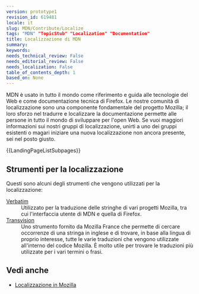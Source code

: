 ```yaml
---
version: prototype1
revision_id: 619481
locale: it
slug: MDN/Contribute/Localize
tags: "MDN" "TopicStub" "Localization" "Documentation"
title: Localizzazione di MDN
summary: 
keywords: 
needs_technical_review: False
needs_editorial_review: False
needs_localization: False
table_of_contents_depth: 1
based_on: None
---
```

<p>MDN è usato in tutto il mondo come riferimento e guida alle tecnologie del Web e come documentazione tecnica di Firefox. Le nostre comunità di localizzazione sono una componente fondamentale del progetto Mozilla; il loro sforzo nel tradurre e localizzare la documentazione permette alle persone in tutto il mondo di sviluppare per l'open Web. Se vuoi maggiori informazioni sui nostri gruppi di localizzazione, unirti a uno dei gruppi esistenti o magari iniziare una nuova localizzazione non ancora presente, sei nel posto giusto.</p>
<p>{{LandingPageListSubpages}}</p>
<h2 id="Strumenti_per_la_localizzazione">Strumenti per la localizzazione</h2>
<p>Questi sono alcuni degli strumenti che vengono utilizzati per la localizzazione:</p>
<dl>
 <dt>
  <a href="/it/docs/Mozilla/Localization/Localizing_with_Verbatim" title="/en-US/docs/Mozilla/Localization/Localizing_with_Verbatim">Verbatim</a></dt>
 <dd>
  Utilizzato per la traduzione delle stringhe di vari progetti Mozilla, tra cui l'interfaccia utente di MDN e quella di Firefox.</dd>
 <dt>
  <a href="http://transvision.mozfr.org/" title="http://transvision.mozfr.org/">Transvision</a></dt>
 <dd>
  Uno strumento fornito da Mozilla France che permette di cercare occorrenze di una stringa in inglese e di trovare, in base alla lingua di proprio interesse, tutte le varie traduzioni che vengono utilizzate all'interno del codice Mozilla. È molto utile per trovare le traduzioni più utilizzate per i vari termini o frasi.</dd>
</dl>
<h2 id="Vedi_anche">Vedi anche</h2>
<ul>
 <li><a href="/it/docs/Mozilla/Localization" title="/en-US/docs/Mozilla/Localization">Localizzazione in Mozilla</a></li>
</ul>

